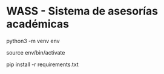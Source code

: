 # WASS - Sistema de asesorías académicas

python3 -m venv env

source env/bin/activate

pip install -r requirements.txt

